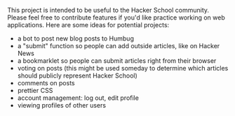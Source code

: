This project is intended to be useful to the Hacker School community. Please feel free to contribute features if you'd like practice working on web applications. Here are some ideas for potential projects: 

- a bot to post new blog posts to Humbug
- a "submit" function so people can add outside articles, like on Hacker News
- a bookmarklet so people can submit articles right from their browser
- voting on posts (this might be used someday to determine which articles should publicly represent Hacker School)
- comments on posts
- prettier CSS
- account management: log out, edit profile
- viewing profiles of other users
